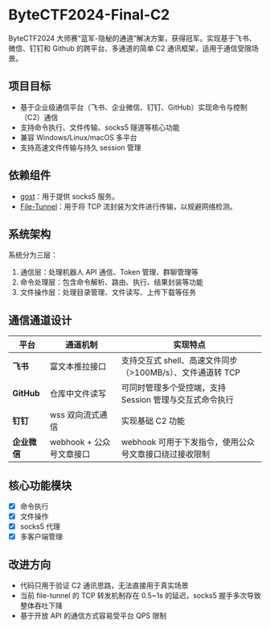 # ByteCTF2024-Final-C2

ByteCTF2024 大师赛“蓝军-隐秘的通道”解决方案，获得冠军。实现基于飞书、微信、钉钉和 Github 的跨平台、多通道的简单 C2 通讯框架，适用于通信受限场景。

## 项目目标

* 基于企业级通信平台（飞书、企业微信、钉钉、GitHub）实现命令与控制（C2）通信
* 支持命令执行、文件传输、socks5 隧道等核心功能
* 兼容 Windows/Linux/macOS 多平台
* 支持高速文件传输与持久 session 管理

## 依赖组件

* [gost](https://github.com/go-gost/gost)：用于提供 socks5 服务。
* [File-Tunnel](https://github.com/fiddyschmitt/File-Tunnel)：用于将 TCP 流封装为文件进行传输，以规避网络检测。

## 系统架构

系统分为三层：

1. 通信层：处理机器人 API 通信、Token 管理、群聊管理等
2. 命令处理层：包含命令解析、路由、执行、结果封装等功能
3. 文件操作层：处理目录管理、文件读写、上传下载等任务

## 通信通道设计

| 平台         | 通道机制              | 实现特点                                   |
| ---------- | ----------------- | -------------------------------------- |
| **飞书**     | 富文本推拉接口           | 支持交互式 shell、高速文件同步（>100MB/s）、文件通道转 TCP |
| **GitHub** | 仓库中文件读写           | 可同时管理多个受控端，支持 Session 管理与交互式命令执行       |
| **钉钉**     | wss 双向流式通信        | 实现基础 C2 功能                             |
| **企业微信**   | webhook + 公众号文章接口 | webhook 可用于下发指令，使用公众号文章接口绕过接收限制        |

## 核心功能模块

- [x] 命令执行
- [x] 文件操作
- [x] socks5 代理
- [x] 多客户端管理

## 改进方向

* 代码只用于验证 C2 通讯思路，无法直接用于真实场景
* 当前 file-tunnel 的 TCP 转发机制存在 0.5\~1s 的延迟，socks5 握手多次导致整体吞吐下降
* 基于开放 API 的通信方式容易受平台 QPS 限制

